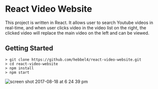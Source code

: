 # React Video Website

This project is written in React. It allows user to search Youtube videos in real-time, and when user clicks video in the video list on the right, the clicked video will replace the main video on the left and can be viewed.

## Getting Started

```
> git clone https://github.com/hebbel4/react-video-website.git
> cd react-video-website
> npm install
> npm start
```

![screen shot 2017-08-18 at 6 24 39 pm](https://user-images.githubusercontent.com/20274213/29479870-a9bbac98-8442-11e7-8cb7-cf83c2aaeb49.png)

